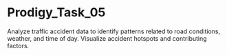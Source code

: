 # Prodigy_Task_05
Analyze traffic accident data to identify patterns related to road conditions, weather, and time of day. Visualize accident hotspots and contributing factors.
